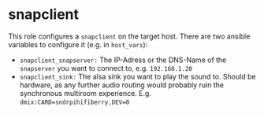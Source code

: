 # snapclient

This role configures a `snapclient` on the target host. There are two ansible variables to configure it (e.g. in `host_vars`):

* `snapclient_snapserver:` The IP-Adress or the DNS-Name of the `snapserver` you want to connect to, e.g. `192.168.1.20` 
* `snapclient_sink:` The alsa sink you want to play the sound to. Should be hardware, as any further audio routing would probably ruin the synchronous multiroom experience. E.g. `dmix:CARD=sndrpihifiberry,DEV=0` 

